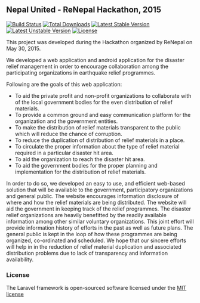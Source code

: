 ## Nepal United - ReNepal Hackathon, 2015

[![Build Status](https://travis-ci.org/laravel/framework.svg)](https://travis-ci.org/laravel/framework)
[![Total Downloads](https://poser.pugx.org/laravel/framework/downloads.svg)](https://packagist.org/packages/laravel/framework)
[![Latest Stable Version](https://poser.pugx.org/laravel/framework/v/stable.svg)](https://packagist.org/packages/laravel/framework)
[![Latest Unstable Version](https://poser.pugx.org/laravel/framework/v/unstable.svg)](https://packagist.org/packages/laravel/framework)
[![License](https://poser.pugx.org/laravel/framework/license.svg)](https://packagist.org/packages/laravel/framework)

This project was developed during the Hackathon organized by ReNepal on May 30, 2015. 

We developed a web application and android application for the disaster relief management in order to encourage collaboration among the participating organizations in earthquake relief programmes.

Following are the goals of this web application:
- To aid the private profit and non-profit organizations to collaborate with of the local government bodies for the even distribution of relief materials.
- To provide a common ground and easy communication platform for the organization and the government entities.
- To make the distribution of relief materials transparent to the public which will reduce the chance of corruption.
- To reduce the duplication of distribution of relief materials in a place.
- To circulate the proper information about the type of relief material required in a particular disaster
hit area.
- To aid the organization to reach the disaster hit area.
- To aid the government bodies for the proper planning and implementation for the distribution of
relief materials.

In order to do so, we developed an easy to use, and efficient web-based solution that will be available to the government, participatory organizations and general public. The website encourages information disclosure of where and how the relief materials are being distributed. The website will aid the government in keeping track of the relief programmes. The disaster relief organizations are heavily benefitted by the readily available information among other similar voluntary organizations. This joint effort will provide information history of efforts in the past as well as future plans. The general public is kept in the loop of how these programmes are being organized, co-ordinated and scheduled. We hope that our sincere efforts will help in in the reduction of relief material duplication and associated distribution problems due to lack of transparency and information availability.

### License

The Laravel framework is open-sourced software licensed under the [MIT license](http://opensource.org/licenses/MIT)
